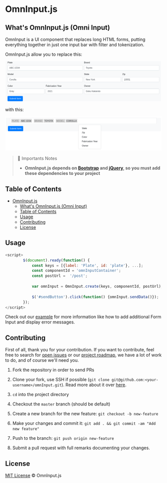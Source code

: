 # OmnInput.js

## What's OmnInput.js (Omni Input)
OmnInput is a UI component that replaces long HTML forms, putting everything together in just one input bar with filter and tokenization.

OmnInput.js allow you to replace this:

![Form without OmnInput](https://raw.githubusercontent.com/mizerablebr/omnInput/master/examples/assets/formWithoutOmnInput.png)

with this:

![Form with OmnInput](https://raw.githubusercontent.com/mizerablebr/omnInput/master/examples/assets/formWithOmnInput.png)

> 🚨 Importants Notes
> - **OmnInput.js depends on [Bootstrap](https://github.com/twbs/bootstrap) and [jQuery](https://github.com/jquery/jquery), so you must add these dependencies to your project**


## Table of Contents

- [OmnInput.js](#omninputjs)
  - [What's OmnInput.js (Omni Input)](#whats-omninputjs-omni-input)
  - [Table of Contents](#table-of-contents)
  - [Usage](#usage)
  - [Contributing](#contributing)
  - [License](#license)

##  Usage

```javascript
<script>
        $(document).ready(function() {
            const keys = [{label: 'Plate', id: 'plate'}, ...];
            const componentId = 'omnInputContainer';
            const postUrl =  '/post';

            var omnInput = OmnInput.create(keys, componentId, postUrl);
                        
            $('#sendButton').click(function() {omnInput.sendData()});
        });
</script>
```

Check out our [example](https://github.com/mizerablebr/omnInput/blob/master/omniInput-example.html) for more information like how to add additional Form Input and display error messages.

## Contributing

First of all, thank you for your contribution. If you want to contribute, feel free to search for [open issues](../../issues) or our [project roadmap](../..//projects/1), we have a lot of work to do, and of course we'll need you.

1. Fork the repository in order to send PRs

2. Clone your fork, use SSH if possible (`git clone git@github.com:<your-username>/omnInput.git`). Read more about it over [here](https://help.github.com/articles/connecting-to-github-with-ssh/).

3. `cd` into the project directory

4. Checkout the `master` branch (should be default)

5. Create a new branch for the new feature: `git checkout -b new-feature`

6. Make your changes and commit it: `git add . && git commit -am "Add new feature"`

7. Push to the branch: `git push origin new-feature`

8. Submit a pull request with full remarks documenting your changes.


## License

[MIT License](LICENSE.md) © OmnInput.js